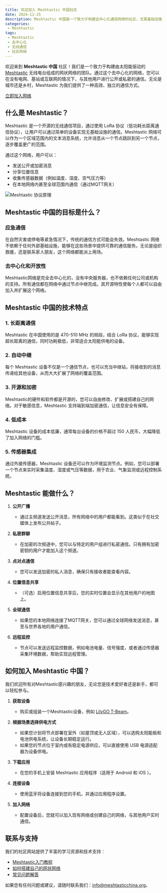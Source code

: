 ```yaml
---
title: 欢迎加入 Meshtastic 中国社区
date: 2024-11-25
description: Meshtastic 中国是一个致力于构建去中心化通信网络的社区，无需基础设施即可实现公开或私密的通信。了解 Meshtastic 如何为社区和应急场景提供可靠通信。
categories:
 - Meshtastic
tags:
 - Meshtastic
 - 去中心化
 - 无线通信
 - 社区网络
---
```


欢迎来到 **Meshtastic 中国** 社区！我们是一个致力于构建由太阳能驱动的 [Meshtastic](https://meshtastic.org/) 无线电台组成的网状网络的团队。通过这个去中心化的网络，您可以在没有电网、基站或互联网的情况下，与其他用户进行公开或私密的通信。无论是城市还是乡村，Meshtastic 为我们提供了一种高效、独立的通信方式。

[立即加入网络](#)

## 什么是 Meshtastic？

Meshtastic 是一个开源的无线通信项目，通过使用 LoRa 协议（低功耗长距离通信协议），让用户可以通过简单的设备实现无基础设施的通信。Meshtastic 网络可以作为一个区域范围内的文本消息系统，允许消息从一个节点跳跃到另一个节点，逐步覆盖更广的范围。

通过这个网络，用户可以：
- 发送公开或加密消息
- 分享位置信息
- 收集传感器数据（例如温度、湿度、空气压力等）
- 在本地网络内甚至全球范围内通信（通过MQTT网关）

![Meshtastic 协议原理](https://meshtastic.org/assets/images/lora-topology-2-c80684f1eafdf2a71fbaf26e494fb26d.webp)

## **Meshtastic 中国的目标是什么？**

### **应急通信**
在自然灾害或停电等紧急情况下，传统的通信方式可能会失效。Meshtastic 网络不依赖于任何外部基础设施，能够在这些场景中提供可靠的通信服务。无论是组织救援，还是联系家人朋友，这个网络都能派上用场。

### **去中心化和开放性**
Meshtastic网络是完全去中心化的，没有中央服务器，也不依赖任何公司或机构的支持。所有通信都在网络中通过节点中继完成。其开源特性使每个人都可以自由加入并扩展这个网络。

## **Meshtastic 中国的技术特点**

### **1. 长距离通信**
Meshtastic 在中国使用的是 470-510 MHz 的频段，结合 LoRa 协议，能够实现超长距离的通信，同时功耗极低，非常适合太阳能供电的设备。

### **2. 自动中继**
每个 Meshtastic 设备不仅是一个通信节点，也可以充当中继站，将接收到的消息传递给其他设备，从而大大扩展了网络的覆盖范围。

### **3. 开源和加密**
Meshtastic的硬件和软件都是开源的，您可以自由修改、扩展或搭建自己的网络。对于敏感信息，Meshtastic 支持端到端加密通信，让信息安全有保障。

### **4. 低成本**
Meshtastic 设备的成本低廉，通常每台设备的价格不超过 150 人民币，大幅降低了加入网络的门槛。

### **5. 传感器集成**
通过外接传感器，Meshtastic 设备还可以作为环境监测节点。例如，您可以部署一个节点来实时采集温度、湿度或气压等数据，用于农业、气象监测或远程控制系统。

## **Meshtastic 能做什么？**

1. **公开广播**
   - 通过主频道发送公开消息，所有网络中的用户都能看到。这类似于在社交媒体上发布公共帖子。

2. **私密群聊**
   - 在加密的次频道中，您可以与特定的用户组进行私密通信。只有拥有加密密钥的用户才能加入这个频道。

3. **点对点通信**
   - 您可以发送加密的私人消息，确保只有接收者能查看内容。

4. **位置信息共享**
   - （可选）启用位置信息共享后，您的实时位置会显示在其他用户的地图上。

5. **全球通信**
   - 如果您的本地网络连接了MQTT网关，您可以通过全球网络发送消息，甚至与世界各地的用户通信。

6. **远程监控**
   - 节点可以发送远程监控数据，例如电池电量、信号强度，或者通过传感器采集环境数据，帮助实现远程管理。


## **如何加入 Meshtastic 中国？**

我们欢迎所有对Meshtastic感兴趣的朋友，无论您是技术爱好者还是新手，都可以轻松参与。

1. **获取设备**  
   - 购买或组装一个Meshtastic设备，例如 [LilyGO T-Beam](https://example.com/t-beam)。  

2. **根据场景选择供电方式**  
   - 如果您计划将节点部署在室外（如屋顶或无人区域），可以选购太阳能板和电池供电系统，让设备长期稳定运行。  
   - 如果您的节点位于室内或有稳定电源供应，可以直接使用 USB 电源适配器为设备供电。

3. **下载应用**  
   - 在您的手机上安装 Meshtastic 应用程序（适用于 Android 和 iOS ）。

4. **连接设备**  
   - 使用蓝牙将设备连接到您的手机，并通过应用程序设置。

5. **加入网络**  
   - 配置设备后，您就可以加入现有网络或创建自己的网络，与其他用户实时通信。


## **联系与支持**

我们的社区网站提供了丰富的学习资源和技术支持：
- [Meshtastic入门教程](#)
- [如何搭建自己的网状网络](#)
- [常见问题解答](#)

如果您有任何问题或建议，请随时联系我们：[info@meshtasticchina.org](mailto:info@meshtasticchina.org)。